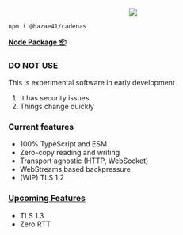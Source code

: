 <div align="center">
<img src="https://user-images.githubusercontent.com/4405263/219941819-d85770d1-9b1c-4602-be6f-08ea2152211f.png" />
</div>

```bash
npm i @hazae41/cadenas
```

[**Node Package 📦**](https://www.npmjs.com/package/@hazae41/cadenas)

### DO NOT USE

This is experimental software in early development

1. It has security issues
2. Things change quickly

### Current features
- 100% TypeScript and ESM
- Zero-copy reading and writing
- Transport agnostic (HTTP, WebSocket)
- WebStreams based backpressure
- (WIP) TLS 1.2

### [Upcoming Features](https://github.com/sponsors/hazae41)
- TLS 1.3
- Zero RTT
